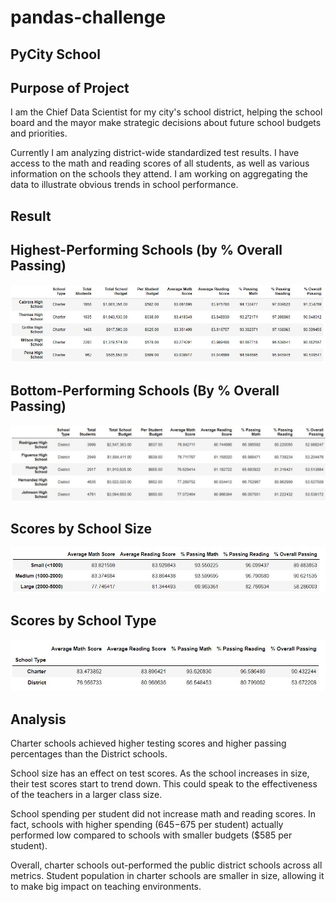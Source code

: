 # pandas-challenge
## PyCity School

## Purpose of Project

 I am the Chief Data Scientist for my city's school district, helping the school board and the mayor make strategic decisions about future school budgets and priorities.

Currently I am analyzing district-wide standardized test results. I have access to the math and reading scores of all students, as well as various information on the schools they attend. I am working on aggregating the data to illustrate obvious trends in school performance.

## Result

## Highest-Performing Schools (by % Overall Passing)
![Top-five performing schools](Images/highest_performing.JPG)

## Bottom-Performing Schools (By % Overall Passing)

![Bottom-five performing schools](Images/bottom_performing.JPG)

## Scores by School Size

![School-size](Images/scores_by_school_size.JPG)

## Scores by School Type

![School-type](Images/scores_by_school_type.JPG)


## Analysis


Charter schools achieved higher testing scores and higher passing percentages than the District schools. 

School size has an effect on test scores. As the school increases in size, their test scores start to trend down. This could speak to the effectiveness of the teachers in a larger class size.

School spending per student did not increase math and reading scores. In fact, schools with higher spending ($645-$675 per student) actually performed low compared to schools with smaller budgets ($585 per student).

Overall, charter schools out-performed the public district schools across all metrics. Student population in charter schools are smaller in size, allowing it to make big impact on teaching environments.









[def]: image.png